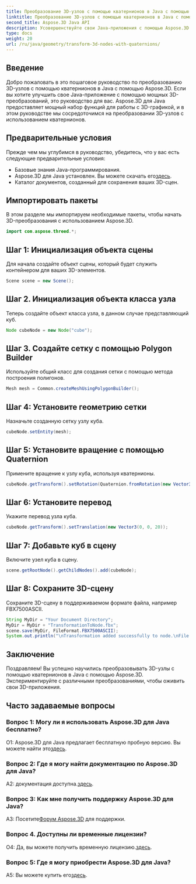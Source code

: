 ```yaml
---
title: Преобразование 3D-узлов с помощью кватернионов в Java с помощью Aspose.3D
linktitle: Преобразование 3D-узлов с помощью кватернионов в Java с помощью Aspose.3D
second_title: Aspose.3D Java API
description: Усовершенствуйте свои Java-приложения с помощью Aspose.3D для мощных 3D-преобразований. Научитесь преобразовывать узлы с помощью кватернионов в этом пошаговом руководстве.
type: docs
weight: 20
url: /ru/java/geometry/transform-3d-nodes-with-quaternions/
---
```

## Введение

Добро пожаловать в это пошаговое руководство по преобразованию 3D-узлов с помощью кватернионов в Java с помощью Aspose.3D. Если вы хотите улучшить свое Java-приложение с помощью мощных 3D-преобразований, это руководство для вас. Aspose.3D для Java предоставляет мощный набор функций для работы с 3D-графикой, и в этом руководстве мы сосредоточимся на преобразовании 3D-узлов с использованием кватернионов.

## Предварительные условия

Прежде чем мы углубимся в руководство, убедитесь, что у вас есть следующие предварительные условия:

- Базовые знания Java-программирования.
- Aspose.3D для Java установлен. Вы можете скачать его[здесь](https://releases.aspose.com/3d/java/).
- Каталог документов, созданный для сохранения ваших 3D-сцен.

## Импортировать пакеты

В этом разделе мы импортируем необходимые пакеты, чтобы начать 3D-преобразования с использованием Aspose.3D.

```java
import com.aspose.threed.*;
```

## Шаг 1: Инициализация объекта сцены

Для начала создайте объект сцены, который будет служить контейнером для ваших 3D-элементов.

```java
Scene scene = new Scene();
```

## Шаг 2. Инициализация объекта класса узла

Теперь создайте объект класса узла, в данном случае представляющий куб.

```java
Node cubeNode = new Node("cube");
```

## Шаг 3. Создайте сетку с помощью Polygon Builder

Используйте общий класс для создания сетки с помощью метода построения полигонов.

```java
Mesh mesh = Common.createMeshUsingPolygonBuilder();
```

## Шаг 4: Установите геометрию сетки

Назначьте созданную сетку узлу куба.

```java
cubeNode.setEntity(mesh);
```

## Шаг 5: Установите вращение с помощью Quaternion

Примените вращение к узлу куба, используя кватернионы.

```java
cubeNode.getTransform().setRotation(Quaternion.fromRotation(new Vector3(0, 1, 0), new Vector3(0.3, 0.5, 0.1)));
```

## Шаг 6: Установите перевод

Укажите перевод узла куба.

```java
cubeNode.getTransform().setTranslation(new Vector3(0, 0, 20));
```

## Шаг 7: Добавьте куб в сцену

Включите узел куба в сцену.

```java
scene.getRootNode().getChildNodes().add(cubeNode);
```

## Шаг 8: Сохраните 3D-сцену

Сохраните 3D-сцену в поддерживаемом формате файла, например FBX7500ASCII.

```java
String MyDir = "Your Document Directory";
MyDir = MyDir + "TransformationToNode.fbx";
scene.save(MyDir, FileFormat.FBX7500ASCII);
System.out.println("\nTransformation added successfully to node.\nFile saved at " + MyDir);
```

## Заключение

Поздравляем! Вы успешно научились преобразовывать 3D-узлы с помощью кватернионов в Java с помощью Aspose.3D. Экспериментируйте с различными преобразованиями, чтобы оживить свои 3D-приложения.

## Часто задаваемые вопросы

### Вопрос 1: Могу ли я использовать Aspose.3D для Java бесплатно?

О1: Aspose.3D для Java предлагает бесплатную пробную версию. Вы можете найти это[здесь](https://releases.aspose.com/).

### Вопрос 2: Где я могу найти документацию по Aspose.3D для Java?

 A2: документация доступна.[здесь](https://reference.aspose.com/3d/java/).

### Вопрос 3: Как мне получить поддержку Aspose.3D для Java?

 A3: Посетите[Форум Aspose.3D](https://forum.aspose.com/c/3d/18) для поддержки.

### Вопрос 4. Доступны ли временные лицензии?

 О4: Да, вы можете получить временную лицензию.[здесь](https://purchase.aspose.com/temporary-license/).

### Вопрос 5: Где я могу приобрести Aspose.3D для Java?

 A5: Вы можете купить его[здесь](https://purchase.aspose.com/buy).